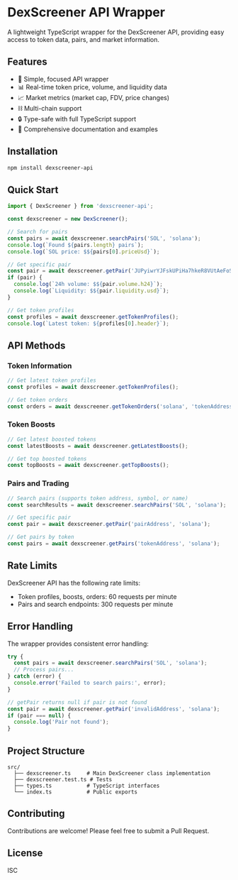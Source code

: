 # DexScreener API Wrapper

A lightweight TypeScript wrapper for the DexScreener API, providing easy access to token data, pairs, and market information.

## Features

- 🚀 Simple, focused API wrapper
- 📊 Real-time token price, volume, and liquidity data
- 📈 Market metrics (market cap, FDV, price changes)
- ⛓️ Multi-chain support
- 🔒 Type-safe with full TypeScript support
- 📝 Comprehensive documentation and examples

## Installation

```bash
npm install dexscreener-api
```

## Quick Start

```typescript
import { DexScreener } from 'dexscreener-api';

const dexscreener = new DexScreener();

// Search for pairs
const pairs = await dexscreener.searchPairs('SOL', 'solana');
console.log(`Found ${pairs.length} pairs`);
console.log(`SOL price: $${pairs[0].priceUsd}`);

// Get specific pair
const pair = await dexscreener.getPair('JUPyiwrYJFskUPiHa7hkeR8VUtAeFoSYbKedZNsDvCN', 'solana');
if (pair) {
  console.log(`24h volume: $${pair.volume.h24}`);
  console.log(`Liquidity: $${pair.liquidity.usd}`);
}

// Get token profiles
const profiles = await dexscreener.getTokenProfiles();
console.log(`Latest token: ${profiles[0].header}`);
```

## API Methods

### Token Information

```typescript
// Get latest token profiles
const profiles = await dexscreener.getTokenProfiles();

// Get token orders
const orders = await dexscreener.getTokenOrders('solana', 'tokenAddress');
```

### Token Boosts

```typescript
// Get latest boosted tokens
const latestBoosts = await dexscreener.getLatestBoosts();

// Get top boosted tokens
const topBoosts = await dexscreener.getTopBoosts();
```

### Pairs and Trading

```typescript
// Search pairs (supports token address, symbol, or name)
const searchResults = await dexscreener.searchPairs('SOL', 'solana');

// Get specific pair
const pair = await dexscreener.getPair('pairAddress', 'solana');

// Get pairs by token
const pairs = await dexscreener.getPairs('tokenAddress', 'solana');
```

## Rate Limits

DexScreener API has the following rate limits:
- Token profiles, boosts, orders: 60 requests per minute
- Pairs and search endpoints: 300 requests per minute

## Error Handling

The wrapper provides consistent error handling:

```typescript
try {
  const pairs = await dexscreener.searchPairs('SOL', 'solana');
  // Process pairs...
} catch (error) {
  console.error('Failed to search pairs:', error);
}

// getPair returns null if pair is not found
const pair = await dexscreener.getPair('invalidAddress', 'solana');
if (pair === null) {
  console.log('Pair not found');
}
```

## Project Structure

```
src/
  ├── dexscreener.ts     # Main DexScreener class implementation
  ├── dexscreener.test.ts # Tests
  ├── types.ts           # TypeScript interfaces
  └── index.ts           # Public exports
```

## Contributing

Contributions are welcome! Please feel free to submit a Pull Request.

## License

ISC 